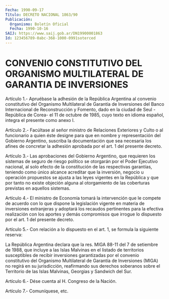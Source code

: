 ```yaml
---
Fecha: 1990-09-17
Título: DECRETO NACIONAL 1863/90
Publicación:
  Organismo: Boletín Oficial
  Fecha: 1990-10-16
SAIJ: https://www.saij.gob.ar/DN19900001863
Id: 123456789-0abc-368-1000-0991soterced
---
```

# CONVENIO CONSTITUTIVO DEL ORGANISMO MULTILATERAL DE  GARANTIA DE INVERSIONES

<a id="1"></a>
Artículo  1.-  Apruébase  la  adhesión  de la República Argentina al convenio  constitutivo  del Organismo Multilateral  de  Garantía  de Inversiones del Banco Internacional  de  Reconstrucción  y  Fomento, dado  en la ciudad de Seul -República de Corea- el 11 de octubre  de 1985, cuyo  texto  en idioma español, integra el presente como anexo I.

<a id="2"></a>
Artículo  2.- Facúltase al señor ministro de Relaciones Exteriores y Culto o al  funcionario  a  quien  éste designe para que en nombre y representación del Gobierno Argentino, suscriba la documentación que sea necesaria los afines de concretar  la  adhesión  aprobada por el art. 1 del presente decreto.

<a id="3"></a>
Artículo  3.- Las aprobaciones del Gobierno Argentino, que requieren los sistemas  de seguro de riesgo político se otorgarán por el Poder Ejecutivo nacional,  al  solo  efecto  de  la  constitución  de  las respectivas  garantías, teniendo como único alcance acreditar que la inversión, negocio  u  operación  propuestos  se  ajusta a las leyes vigentes en la República y que por tanto no existe  objeción  alguna al  otorgamiento  de  las coberturas previstas en aquellos sistemas.

<a id="4"></a>
Artículo  4.-  El ministro de Economía tomará la intervención que le compete de acuerdo  con  lo  que  dispone  la legislación vigente en materia  de  inversiones  extranjeras  y  adoptará    los   recaudos pertinentes  para  la  efectiva  realización con los aportes y demás compromisos que irrogue lo dispuesto  por  el  art.  1 del presente decreto.

<a id="5"></a>
Artículo  5.-  Con relación a lo dispuesto en el art. 1, se formula la siguiente reserva:

La República Argentina  declara  que  la  res.  MIGA  88-11 del 7 de setiembre de 1988, que incluye a las Islas Malvinas en el listado de territorios susceptibles de recibir inversiones garantizadas  por el convenio  constitutivo  del  Organismo  Multilateral  de Garantía de Inversiones  (MIGA)  no  regirá en su jurisdicción, reafirmando  sus derechos  soberanos  sobre el  Territorio  de  las  Islas  Malvinas, Georgias y Sandwich del Sur.

<a id="6"></a>
Artículo 6.- Dése cuenta al H. Congreso de la Nación.

<a id="7"></a>
Artículo 7.- Comuníquese, etc.